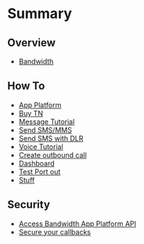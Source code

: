 # Summary

## Overview

* [Bandwidth](README.md)

## How To
* [App Platform](howto/aphowto.md)
 * [Buy TN](howto/buytn.md)
 * [Message Tutorial]()
  * [Send SMS/MMS](howto/sendSMSMMS.md)
  * [Send SMS with DLR](howto/smsDLR.md)
 * [Voice Tutorial]()
  * [Create outbound call](howto/outboundCall.md)
* [Dashboard](howto/dbhowto.md)
 * [Test Port out]()
 * [Stuff]()

## Security
* [Access Bandwidth App Platform API](security.md)
* [Secure your callbacks](callbackSecurity.md)
